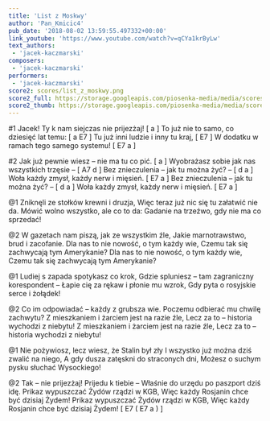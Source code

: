 ```yaml
---
title: 'List z Moskwy'
author: 'Pan_Kmicic4'
pub_date: '2018-08-02 13:59:55.497332+00:00'
link_youtube: 'https://www.youtube.com/watch?v=qCYa1krByLw'
text_authors:
 - 'jacek-kaczmarski'
composers:
 - 'jacek-kaczmarski'
performers:
 - 'jacek-kaczmarski'
score2: scores/list_z_moskwy.png
score2_full: https://storage.googleapis.com/piosenka-media/media/scores/list_z_moskwy.png
score2_thumb: https://storage.googleapis.com/piosenka-media/media/scores/list_z_moskwy.png.180x0_q85_upscale.png
---
```


#1
Jacek! Ty k nam siejczas nie prijezżaj! [ a ]
To już nie to samo, co dziesięć lat temu: [ a E7 ]
Tu już inni ludzie i inny tu kraj, [ E7 ]
W dodatku w ramach tego samego systemu! [ E7 a ]

#2
Jak już pewnie wiesz – nie ma tu co pić. [ a ]
Wyobrażasz sobie jak nas wszystkich trzęsie – [ A7 d ]
Bez znieczulenia – jak tu można żyć? – [ d a ]
Woła każdy zmysł, każdy nerw i mięsień. [ E7 a ]
Bez znieczulenia – jak tu można żyć? – [ d a ]
Woła każdy zmysł, każdy nerw i mięsień. [ E7 a ]

@1
Zniknęli ze stołków krewni i druzja,
Więc teraz już nic się tu załatwić nie da.
Mówić wolno wszystko, ale co to da:
Gadanie na trzeźwo, gdy nie ma co sprzedać!

@2
W gazetach nam piszą, jak ze wszystkim źle,
Jakie marnotrawstwo, brud i zacofanie.
Dla nas to nie nowość, o tym każdy wie,
Czemu tak się zachwycają tym Amerykanie?
Dla nas to nie nowość, o tym każdy wie,
Czemu tak się zachwycają tym Amerykanie?

@1
Ludiej s zapada spotykasz co krok,
Gdzie spluniesz – tam zagraniczny korespondent –
Łapie cię za rękaw i płonie mu wzrok,
Gdy pyta o rosyjskie serce i żołądek!

@2
Co im odpowiadać – każdy z grubsza wie.
Poczemu odbierać mu chwilę zachwytu?
Z mieszkaniem i żarciem jest na razie źle,
Lecz za to – historia wychodzi z niebytu!
Z mieszkaniem i żarciem jest na razie źle,
Lecz za to – historia wychodzi z niebytu!

@1
Nie pożywiosz, lecz wiesz, że Stalin był zły
I wszystko już można dziś zwalić na niego,
A gdy dusza zatęskni do straconych dni,
Możesz o suchym pysku słuchać Wysockiego!

@2
Tak – nie prijezżaj! Prijedu k tiebie –
Właśnie do urzędu po paszport dziś idę.
Prikaz wypuszczać Żydów rządzi w KGB,
Więc każdy Rosjanin chce być dzisiaj Żydem!
Prikaz wypuszczać Żydów rządzi w KGB,
Więc każdy Rosjanin chce być dzisiaj Żydem! [ E7  ( E7 a ) ]